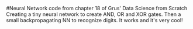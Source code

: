 #Neural Network code from chapter 18 of Grus' Data Science from Scratch
Creating a tiny neural network to create AND, OR and XOR gates. Then a small backpropagating NN to recognize digits. It works and it's very cool!
